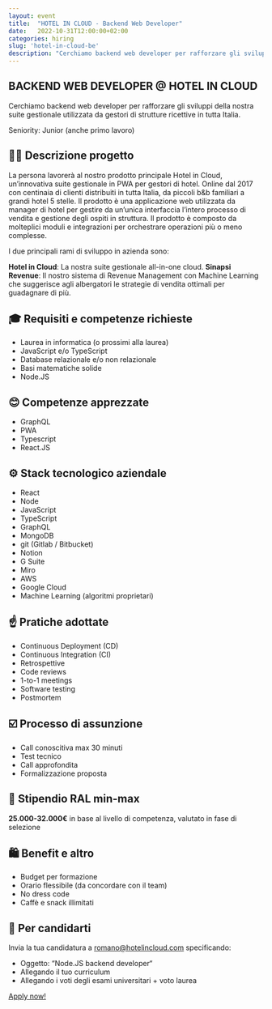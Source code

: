 ```yaml
---
layout: event
title:  "HOTEL IN CLOUD - Backend Web Developer"
date:   2022-10-31T12:00:00+02:00
categories: hiring
slug: 'hotel-in-cloud-be'
description: "Cerchiamo backend web developer per rafforzare gli sviluppi della nostra suite gestionale utilizzata da gestori di strutture ricettive in tutta Italia. Seniority: Junior (anche primo lavoro)"
---
```


## BACKEND WEB DEVELOPER @ HOTEL IN CLOUD

Cerchiamo backend web developer per rafforzare gli sviluppi della nostra suite gestionale utilizzata da gestori di strutture ricettive in tutta Italia.

Seniority: Junior (anche primo lavoro)

## 🧑‍💻 Descrizione progetto
La persona lavorerà al nostro prodotto principale Hotel in Cloud, un’innovativa suite gestionale in PWA per gestori di hotel.
Online dal 2017 con centinaia di clienti distribuiti in tutta Italia, da piccoli b&b familiari a grandi hotel 5 stelle.
Il prodotto è una applicazione web utilizzata da manager di hotel per gestire da un’unica interfaccia l’intero processo di vendita e gestione degli ospiti in struttura. Il prodotto è composto da molteplici moduli e integrazioni per orchestrare operazioni più o meno complesse.

I due principali rami di sviluppo in azienda sono:

**Hotel in Cloud**: La nostra suite gestionale all-in-one cloud.
**Sinapsi Revenue**: Il nostro sistema di Revenue Management con Machine Learning che suggerisce agli albergatori le strategie di vendita ottimali per guadagnare di più.

## 🎓 Requisiti e competenze richieste
- Laurea in informatica (o prossimi alla laurea)
- JavaScript e/o TypeScript
- Database relazionale e/o non relazionale
- Basi matematiche solide
- Node.JS

## 😊 Competenze apprezzate
- GraphQL
- PWA
- Typescript
- React.JS

## ⚙️ Stack tecnologico aziendale
- React
- Node
- JavaScript
- TypeScript
- GraphQL
- MongoDB
- git (Gitlab / Bitbucket)
- Notion
- G Suite
- Miro
- AWS
- Google Cloud
- Machine Learning (algoritmi proprietari)

## ☝️ Pratiche adottate
- Continuous Deployment (CD)
- Continuous Integration (CI)
- Retrospettive
- Code reviews
- 1-to-1 meetings
- Software testing
- Postmortem

## ☑️ Processo di assunzione
- Call conoscitiva max 30 minuti
- Test tecnico
- Call approfondita
- Formalizzazione proposta

## 🫰 Stipendio RAL min-max
**25.000-32.000€** in base al livello di competenza, valutato in fase di selezione

## 🛍️ Benefit e altro
- Budget per formazione
- Orario flessibile (da concordare con il team)
- No dress code
- Caffè e snack illimitati

## 📧 Per candidarti
Invia la tua candidatura a [romano@hotelincloud.com](mailto:romano@hotelincloud.com) specificando:

- Oggetto: “Node.JS backend developer“
- Allegando il tuo curriculum
- Allegando i voti degli esami universitari + voto laurea

<a class="btn btn-primary text-white btn-lg mt-3" target="_blank" href="mailto:romano@hotelincloud.com">Apply now!</a>